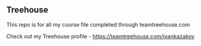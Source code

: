 ## Treehouse

This repo is for all my course file completed through teamtreehouse.com

Check out my Treehouse profile - https://teamtreehouse.com/ivankazakov